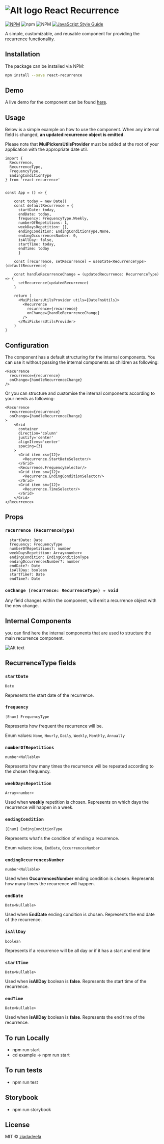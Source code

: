 # ![Alt logo](./src/assets/logo.png?raw=true ) React Recurrence

[![NPM](https://img.shields.io/npm/v/react-recurrence.svg)](https://www.npmjs.com/package/react-recurrence) ![npm](https://img.shields.io/npm/dt/react-recurrence) ![NPM](https://img.shields.io/npm/l/react-recurrence) [![JavaScript Style Guide](https://img.shields.io/badge/code_style-standard-brightgreen.svg)](https://standardjs.com)

A simple, customizable, and reusable component for providing the recurrence functionality.

## Installation
The package can be installed via NPM:

```bash
npm install --save react-recurrence
```

## Demo
A live demo for the component can be found [here](https://ziadadeela.github.io/react-recurrence/).


## Usage
Below is a simple example on how to use the component. When any internal field is changed, **an updated recurrence object is emitted**.

Please note that **MuiPickersUtilsProvider** must be added at the root of your application with the appropriate date util.

```tsx
import {
  Recurrence,
  RecurrenceType,
  FrequencyType,
  EndingConditionType
} from 'react-recurrence'


const App = () => {

    const today = new Date()
    const defaultRecurrence = {
      startDate: today,
      endDate: today,
      frequency: FrequencyType.Weekly,
      numberOfRepetitions: 1,
      weekDaysRepetition: [],
      endingCondition: EndingConditionType.None,
      endingOccurrencesNumber: 0,
      isAllDay: false,
      startTime: today,
      endTime: today
      }

    const [recurrence, setRecurrence] = useState<RecurrenceType>(defaultRecurrence)

    const handleRecurrenceChange = (updatedRecurrence: RecurrenceType) => {
      setRecurrence(updatedRecurrence)
    }

    return (
      <MuiPickersUtilsProvider utils={DateFnsUtils}>
        <Recurrence
          recurrence={recurrence}
          onChange={handleRecurrenceChange}
        />
      </MuiPickersUtilsProvider>
    )
}
```
## Configuration
The component has a default structuring for the internal components. You can use it without passing the internal components as children as following:
```tsx
<Recurrence
  recurrence={recurrence}
  onChange={handleRecurrenceChange}
/>
```
Or you can structure and customise the internal components according to your needs as following:
```tsx
<Recurrence
  recurrence={recurrence}
  onChange={handleRecurrenceChange}
>
    <Grid
      container
      direction='column'
      justify='center'
      alignItems='center'
      spacing={3}
    >
      <Grid item xs={12}>
        <Recurrence.StartDateSelector/>
      </Grid>
      <Recurrence.FrequencySelector/>
      <Grid item sm={12}>
        <Recurrence.EndingConditionSelector/>
      </Grid>
      <Grid item sm={12}>
        <Recurrence.TimeSelector/>
      </Grid>
    </Grid>
</Recurrence>
```

## Props

### `recurrence (RecurrenceType)`

  ```
    startDate: Date
    frequency: FrequencyType
    numberOfRepetitions?: number
    weekDaysRepetition: Array<number>
    endingCondition: EndingConditionType
    endingOccurrencesNumber?: number
    endDate?: Date
    isAllDay: boolean
    startTime?: Date
    endTime?: Date
  ```

### `onChange (recurrence: RecurrenceType) ⇒ void`

  Any field changes within the component, will emit a recurrence object with the new change.


## Internal Components
you can find here the internal components that are used to structure the main recurrence component.

![ Alt text](./src/assets/internal-components.gif)


## RecurrenceType fields

### `startDate`

`Date`

Represents the start date of the recurrence.

### `frequency`

`[Enum] FrequencyType`

Represents how frequent the recurrence will be.

Enum values: `None`, `Hourly`, `Daily`, `Weekly`, `Monthly`, `Annually`

### `numberOfRepetitions`

`number<Nullable>`

Represents how many times the recurrence will be repeated according to the chosen frequency.


### `weekDaysRepetition`

`Array<number>`

Used when **weekly** repetition is chosen. Represents on which days the recurrence will happen in a week.

### `endingCondition`

`[Enum] EndingConditionType`

Represents what's the condition of ending a recurrence.

Enum values: `None`, `EndDate`, `OccurrencesNumber`


### `endingOccurrencesNumber`

`number<Nullable>`

Used when **OccurrencesNumber** ending condition is chosen. Represents how many times the recurrence will happen.


### `endDate`

`Date<Nullable>`

Used when **EndDate** ending condition is chosen. Represents the end date of the recurrence.


### `isAllDay`

`boolean`

Represents if a recurrence will be all day or if it has a start and end time


### `startTime`

`Date<Nullable>`

Used when **isAllDay** boolean is **false**. Represents the start time of the recurrence.


### `endTime`

`Date<Nullable>`

Used when **isAllDay** boolean is **false**. Represents the end time of the recurrence.


## To run Locally
- npm run start
- cd example -> npm run start

## To run tests
- npm run test

## Storybook
- npm run storybook


## License

MIT © [ziadadeela](https://github.com/ziadadeela)
